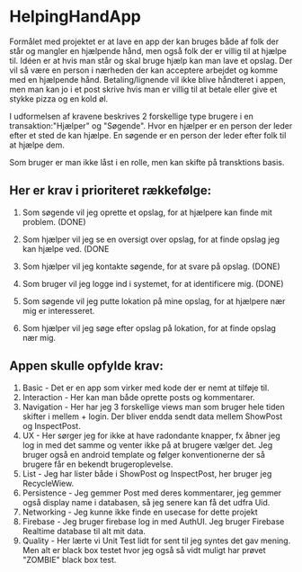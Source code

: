# HelpingHandApp


Formålet med projektet er at lave en app der kan bruges både af folk der står og mangler en hjælpende hånd, men også folk der er villig til at hjælpe til.
Idéen er at hvis man står og skal bruge hjælp kan man lave et opslag. Der vil så være en person i nærheden der kan acceptere arbejdet og komme med en hjælpende hånd.
Betaling/lignende vil ikke blive håndteret i appen, men man kan jo i et post skrive hvis man er villig til at betale eller give et stykke pizza og en kold øl. 



I udformelsen af kravene beskrives 2 forskellige type brugere i en transaktion:"Hjælper" og "Søgende".
Hvor en hjælper er en person der leder efter et sted de kan hjælpe.
En søgende er en person der leder efter folk til at hjælpe dem.

Som bruger er man ikke låst i en rolle, men kan skifte på transktions basis.



## Her er  krav i prioriteret rækkefølge: 

1. Som søgende vil jeg oprette et opslag, for at hjælpere kan finde mit problem.     (DONE)

2. Som hjælper vil jeg se en oversigt over opslag, for at finde opslag jeg kan hjælpe ved.   (DONE

3. Som hjælper vil jeg kontakte søgende, for at svare på opslag.    (DONE)

4. Som bruger vil jeg logge ind i systemet, for at identificere mig.   (DONE)

5. Som søgende vil jeg putte lokation på mine opslag, for at hjælpere nær mig er interesseret.  

6. Som hjælper vil jeg søge efter opslag på lokation, for at finde opslag nær mig.




## Appen skulle opfylde krav:
1. Basic - Det er en app som virker med kode der er nemt at tilføje til.
2. Interaction - Her kan man både oprette posts og kommentarer.
3. Navigation - Her har jeg 3 forskellige views man som bruger hele tiden skifter i mellem + login. Der bliver endda sendt data mellem ShowPost og InspectPost.
4. UX - Her sørger jeg for ikke at have radondante knapper, fx åbner jeg log in med det samme og venter ikke på at brugere vælger det. Jeg bruger også en android template og følger konventionerne der så brugere får en bekendt brugeroplevelse.
5. List - Jeg har lister både i ShowPost og InspectPost, her bruger jeg RecycleWiew.
6. Persistence - Jeg gemmer Post med deres kommentarer, jeg gemmer også display name i databasen, så jeg senere kan få det udfra Uid.
7. Networking - Jeg kunne ikke finde en usecase for dette projekt 
8. Firebase - Jeg bruger firebase log in med AuthUI. Jeg bruger Firebase Realtime database til alt mit data.
9. Quality - Her lærte vi Unit Test lidt for sent til jeg syntes det gav mening. Men alt er black box testet hvor jeg også så vidt muligt har prøvet "ZOMBIE" black box test.
 








